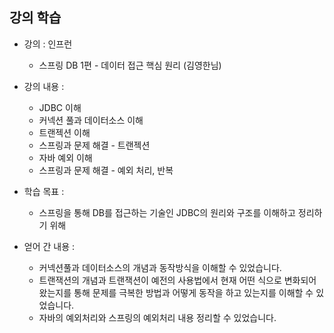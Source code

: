 ## 강의 학습

- 강의 : 인프런
    - 스프링 DB 1편 - 데이터 접근 핵심 원리 (김영한님)

- 강의 내용 :
    - JDBC 이해
    - 커넥션 풀과 데이터소스 이해
    - 트랜젝션 이해
    - 스프링과 문제 해결 - 트랜젝션
    - 자바 예외 이해
    - 스프링과 문제 해결 - 예외 처리, 반복
  
- 학습 목표 :
    - 스프링을 통해 DB를 접근하는 기술인 JDBC의 원리와 구조를 이해하고 정리하기 위해
  
- 얻어 간 내용 : 
    - 커넥션풀과 데이터소스의 개념과 동작방식을 이해할 수 있었습니다.
    - 트랜잭션의 개념과 트랜잭션이 예전의 사용법에서 현재 어떤 식으로 변화되어 왔는지를 통해 문제를 극복한 방법과 어떻게 동작을 하고 있는지를 이해할 수 있었습니다.
    - 자바의 예외처리와 스프링의 예외처리 내용 정리할 수 있었습니다.
